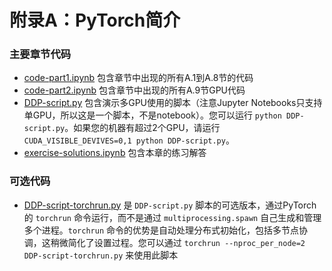 # 附录A：PyTorch简介

### 主要章节代码

- [code-part1.ipynb](code-part1.ipynb) 包含章节中出现的所有A.1到A.8节的代码
- [code-part2.ipynb](code-part2.ipynb) 包含章节中出现的所有A.9节GPU代码
- [DDP-script.py](DDP-script.py) 包含演示多GPU使用的脚本（注意Jupyter Notebooks只支持单GPU，所以这是一个脚本，不是notebook）。您可以运行 `python DDP-script.py`。如果您的机器有超过2个GPU，请运行 `CUDA_VISIBLE_DEVIVES=0,1 python DDP-script.py`。
- [exercise-solutions.ipynb](exercise-solutions.ipynb) 包含本章的练习解答

### 可选代码

- [DDP-script-torchrun.py](DDP-script-torchrun.py) 是 `DDP-script.py` 脚本的可选版本，通过PyTorch的 `torchrun` 命令运行，而不是通过 `multiprocessing.spawn` 自己生成和管理多个进程。`torchrun` 命令的优势是自动处理分布式初始化，包括多节点协调，这稍微简化了设置过程。您可以通过 `torchrun --nproc_per_node=2 DDP-script-torchrun.py` 来使用此脚本
